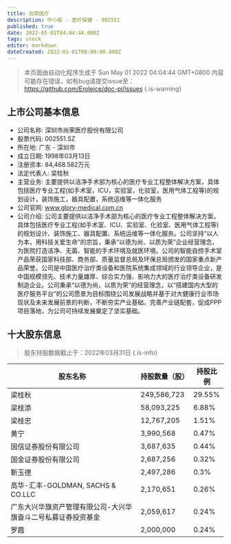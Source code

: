 ```yaml
---
title: 尚荣医疗
description: 中小板 - 医疗保健 - 002551
published: true
date: 2022-05-01T04:04:44.000Z
tags: stock
editor: markdown
dateCreated: 2022-01-01T00:00:00.000Z
---
```


> 本页面由自动化程序生成于 Sun May 01 2022 04:04:44 GMT+0800
> 内容可能存在错误，如有bug请提交issue至：https://github.com/Eroleice/doc-pi/issues
{.is-warning}

## 上市公司基本信息
- 公司名称: 深圳市尚荣医疗股份有限公司
- 股票代码: 002551.SZ
- 所在地: 广东 - 深圳市
- 成立日期: 1998年03月13日
- 注册资本: 84,468.582万元
- 法定代表人: 梁桂秋
- 主营业务: 主要提供以洁净手术部为核心的医疗专业工程整体解决方案，具体包括医疗专业工程(如手术室，ICU，实验室，化验室，医用气体工程等)的规划设计，装饰施工，器具配置，系统运维等一体化服务
- 公司官网: www.glory-medical.com.cn
- 公司介绍: 公司主要提供以洁净手术部为核心的医疗专业工程整体解决方案，具体包括医疗专业工程(如手术室、ICU、实验室、化验室、医用气体工程等)的规划设计、装饰施工、器具配置、系统运维等一体化服务。公司坚持“以人为本，用科技关爱生命”的宗旨，秉承“以德为尚、以质为荣”企业经营理念，为医院打造洁净、无菌、智能的手术环境及就医环境。公司的智能自控手术室产品荣获国家科技部、商务部、质量监督总局及环保总局颁发的国家重点新产品荣誉。公司是中国医疗治疗类设备和医院系统集成领域的行业领导企业，是中国规模领先、技术力量雄厚、综合实力强、影响力大的医疗治疗类设备研发制造企业。公司秉承“以德为尚，以质为荣”的经营理念，以“搭建国内大型的医疗服务平台”的公司愿景为目标围绕公司发展战略并基于对大健康行业市场现状及未来发展前景的判断，不断夯实产业基础，完善产业链配套，促成PPP项目落地，为公司可持续发展奠定了坚实基础。


## 十大股东信息
> 股东持股数据截止于：2022年03月31日
{.is-info}

| 股东名称 | 持股数量（股） | 持股比例 |
| --- | --- | --- |
| 梁桂秋 | 249,586,723 | 29.55% |
| 梁桂添 | 58,093,225 | 6.88% |
| 梁桂忠 | 12,767,205 | 1.51% |
| 黄宁 | 3,990,568 | 0.47% |
| 国信证券股份有限公司 | 3,687,635 | 0.44% |
| 国金证券股份有限公司 | 2,687,256 | 0.32% |
| 靳玉德 | 2,497,286 | 0.3% |
| 高华-汇丰-GOLDMAN, SACHS & CO.LLC | 2,170,651 | 0.26% |
| 广东大兴华旗资产管理有限公司-大兴华旗奋斗二号私募证券投资基金 | 2,059,617 | 0.24% |
| 罗霞 | 2,000,000 | 0.24% |




